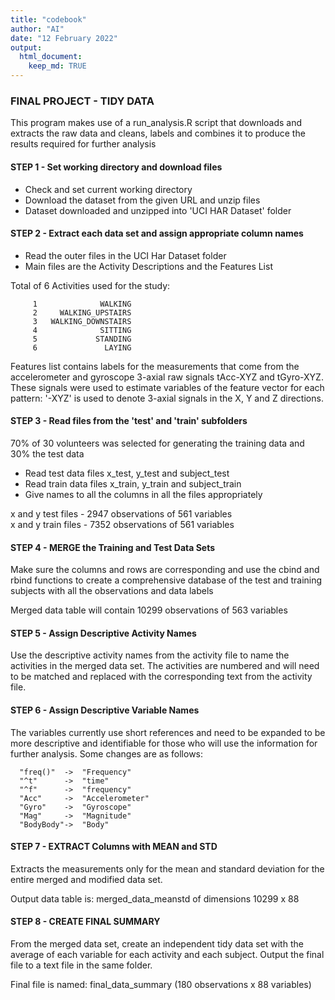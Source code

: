 ```yaml
---
title: "codebook"
author: "AI"
date: "12 February 2022"
output: 
  html_document:
    keep_md: TRUE
---
```


### FINAL PROJECT - TIDY DATA

This program makes use of a run_analysis.R script that downloads and extracts the raw data and cleans, labels and combines it to produce the results required for further analysis


#### STEP 1 - Set working directory and download files  

* Check and set current working directory
* Download the dataset from the given URL and unzip files
* Dataset downloaded and unzipped into 'UCI HAR Dataset' folder                   
  
#### STEP 2 - Extract each data set and assign appropriate column names  

* Read the outer files in the UCI Har Dataset folder
* Main files are the Activity Descriptions and the Features List  

Total of 6 Activities used for the study:


         1              WALKING  
         2     WALKING_UPSTAIRS  
         3   WALKING_DOWNSTAIRS  
         4              SITTING  
         5             STANDING  
         6               LAYING  
 


Features list contains labels for the measurements that come from the accelerometer and gyroscope 3-axial raw signals tAcc-XYZ and tGyro-XYZ. These signals were used to estimate variables of the feature vector for each pattern: '-XYZ' is used to denote 3-axial signals in the X, Y and Z directions.        


#### STEP 3 - Read files from the 'test' and 'train' subfolders  

70% of 30 volunteers was selected for generating the training data and 30% the test data  

* Read test data files x_test, y_test and subject_test  
* Read train data files x_train, y_train and subject_train  
* Give names to all the columns in all the files appropriately


x and y test files  - 2947 observations of 561 variables   
x and y train files - 7352 observations of 561 variables   


#### STEP 4 - MERGE the Training and Test Data Sets  

Make sure the columns and rows are corresponding and use the cbind and rbind functions to create a comprehensive database of the test and training subjects with all the observations and data labels  

Merged data table will contain 10299 observations of 563 variables  


#### STEP 5 - Assign Descriptive Activity Names  

Use the descriptive activity names from the activity file to name the activities in the merged data set. The activities are numbered and will need to be matched and replaced with the corresponding text from the activity file.   

#### STEP 6 - Assign Descriptive Variable Names  

The variables currently use short references and need to be expanded to be more descriptive and identifiable for those who will use the information for further analysis. Some changes are as follows:

      "freq()"  ->  "Frequency"
      "^t"      ->  "time"
      "^f"      ->  "frequency"
      "Acc"     ->  "Accelerometer"
      "Gyro"    ->  "Gyroscope"
      "Mag"     ->  "Magnitude"
      "BodyBody"->  "Body"      
      
      
#### STEP 7 - EXTRACT Columns with MEAN and STD  

Extracts the measurements only for the mean and standard deviation for the entire merged and modified data set.   

Output data table is:  merged_data_meanstd of dimensions 10299 x 88


#### STEP 8 - CREATE FINAL SUMMARY  


From the merged data set, create an independent tidy data set with the average of each variable for each activity and each subject. Output the final file to a text file in the same folder. 


Final file is named: final_data_summary (180 observations x 88 variables)
